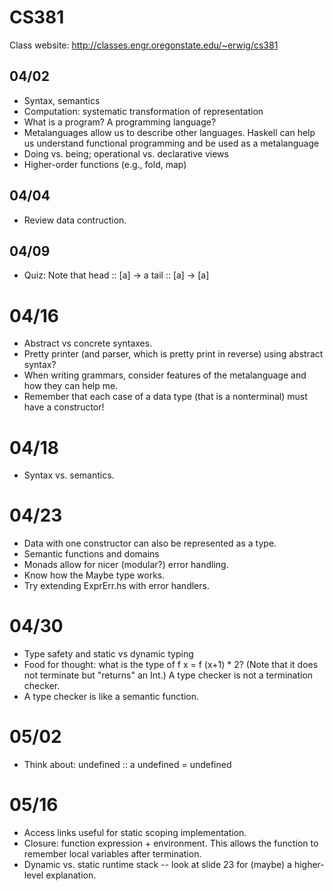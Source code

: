# CS381

Class website: http://classes.engr.oregonstate.edu/~erwig/cs381

## 04/02
  * Syntax, semantics
  * Computation: systematic transformation of representation
  * What is a program? A programming language?
  * Metalanguages allow us to describe other languages. Haskell can help us
    understand functional programming and be used as a metalanguage
  * Doing vs. being; operational vs. declarative views
  * Higher-order functions (e.g., fold, map)

## 04/04
  * Review data contruction.

## 04/09
  * Quiz: Note that
        head :: [a] -> a
        tail :: [a] -> [a]

# 04/16
  * Abstract vs concrete syntaxes.
  * Pretty printer (and parser, which is pretty print in reverse) using
    abstract syntax?
  * When writing grammars, consider features of the metalanguage and how they
    can help me.
  * Remember that each case of a data type (that is a nonterminal) must have
    a constructor!

# 04/18
  * Syntax vs. semantics.

# 04/23
  * Data with one constructor can also be represented as a type.
  * Semantic functions and domains
  * Monads allow for nicer (modular?) error handling.
  * Know how the Maybe type works.
  * Try extending ExprErr.hs with error handlers.

# 04/30
  * Type safety and static vs dynamic typing
  * Food for thought: what is the type of f x = f (x+1) * 2? (Note that it does
    not terminate but "returns" an Int.) A type checker is not a termination
    checker.
  * A type checker is like a semantic function.

# 05/02
  * Think about:
        undefined :: a
        undefined = undefined

# 05/16
  * Access links useful for static scoping implementation.
  * Closure: function expression + environment. This allows the function to
    remember local variables after termination.
  * Dynamic vs. static runtime stack -- look at slide 23 for (maybe) a higher-level explanation.


<!--
vim: syntax=markdown
vim: expandtab
-->

